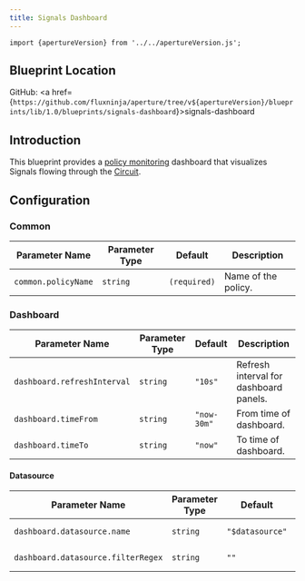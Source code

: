 ```yaml
---
title: Signals Dashboard
---
```


```mdx-code-block
import {apertureVersion} from '../../apertureVersion.js';
```

## Blueprint Location

GitHub: <a
href={`https://github.com/fluxninja/aperture/tree/v${apertureVersion}/blueprints/lib/1.0/blueprints/signals-dashboard`}>signals-dashboard</a>

## Introduction

This blueprint provides a
[policy monitoring](/get-started/policies/monitoring.md) dashboard that
visualizes Signals flowing through the [Circuit](/concepts/policy/circuit.md).

## Configuration

<!-- Configuration Marker -->

### Common

| Parameter Name      | Parameter Type | Default      | Description         |
| ------------------- | -------------- | ------------ | ------------------- |
| `common.policyName` | `string`       | `(required)` | Name of the policy. |

### Dashboard

| Parameter Name              | Parameter Type | Default     | Description                            |
| --------------------------- | -------------- | ----------- | -------------------------------------- |
| `dashboard.refreshInterval` | `string`       | `"10s"`     | Refresh interval for dashboard panels. |
| `dashboard.timeFrom`        | `string`       | `"now-30m"` | From time of dashboard.                |
| `dashboard.timeTo`          | `string`       | `"now"`     | To time of dashboard.                  |

#### Datasource

| Parameter Name                     | Parameter Type | Default         | Description              |
| ---------------------------------- | -------------- | --------------- | ------------------------ |
| `dashboard.datasource.name`        | `string`       | `"$datasource"` | Datasource name.         |
| `dashboard.datasource.filterRegex` | `string`       | `""`            | Datasource filter regex. |
